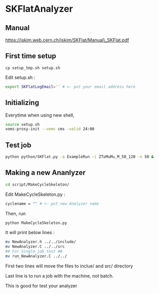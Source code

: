# SKFlatAnalyzer

## Manual

https://jskim.web.cern.ch/jskim/SKFlat/Manual\_SKFlat.pdf

## First time setup
```
cp setup_tmp.sh setup.sh
```

Edit setup.sh :
```bash
export SKFlatLogEmail='' # <- put your email address here
```

## Initializing
Everytime when using new shell,
```bash
source setup.sh
voms-proxy-init --voms cms -valid 24:00
```

## Test job
```bash
python python/SKFlat.py -a ExampleRun -i ZToMuMu_M_50_120 -n 50 &
```

## Making a new Ananlyzer
```bash
cd script/MakeCycleSkeleton/
```
Edit MakeCycleSkeleton.py :
```bash
cyclename = "" # <- put new Analyzer name
```
Then, run
```bash
python MakeCycleSkeleton.py
```
It will print below lines :
```bash
mv NewAnalyzer.h ../../include/
mv NewAnalyzer.C ../../src
## For Single job test ##
mv run_NewAnalyzer.C ../../
```
First two lines will move the files to inclue/ and src/ directory

Last line is to run a job with the machine, not batch.

This is good for test your analyzer
